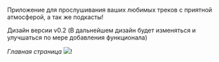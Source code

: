 Приложение для прослушивания ваших любимых треков с приятной атмосферой, а так же подкасты!

Дизайн версии v0.2 (В дальнейшем дизайн будет изменяться и улучшаться по мере добавления функционала)

*Главная страница*
<img src="https://user-images.githubusercontent.com/45318496/166193439-3fbbce23-c120-4a46-9d0d-d4bff1c71c76.png">!

